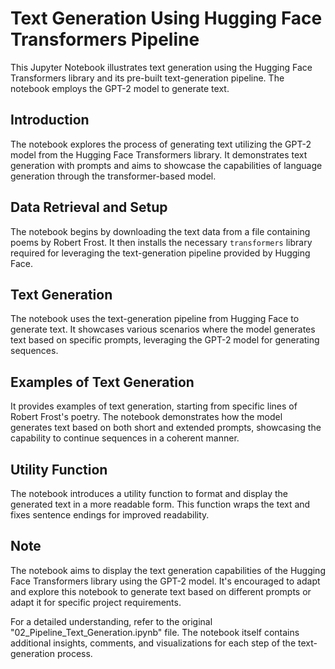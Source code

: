 # Text Generation Using Hugging Face Transformers Pipeline

This Jupyter Notebook illustrates text generation using the Hugging Face Transformers library and its pre-built text-generation pipeline. The notebook employs the GPT-2 model to generate text.

## Introduction

The notebook explores the process of generating text utilizing the GPT-2 model from the Hugging Face Transformers library. It demonstrates text generation with prompts and aims to showcase the capabilities of language generation through the transformer-based model.

## Data Retrieval and Setup

The notebook begins by downloading the text data from a file containing poems by Robert Frost. It then installs the necessary `transformers` library required for leveraging the text-generation pipeline provided by Hugging Face.

## Text Generation

The notebook uses the text-generation pipeline from Hugging Face to generate text. It showcases various scenarios where the model generates text based on specific prompts, leveraging the GPT-2 model for generating sequences.

## Examples of Text Generation

It provides examples of text generation, starting from specific lines of Robert Frost's poetry. The notebook demonstrates how the model generates text based on both short and extended prompts, showcasing the capability to continue sequences in a coherent manner.

## Utility Function

The notebook introduces a utility function to format and display the generated text in a more readable form. This function wraps the text and fixes sentence endings for improved readability.

## Note

The notebook aims to display the text generation capabilities of the Hugging Face Transformers library using the GPT-2 model. It's encouraged to adapt and explore this notebook to generate text based on different prompts or adapt it for specific project requirements.

For a detailed understanding, refer to the original "02_Pipeline_Text_Generation.ipynb" file. The notebook itself contains additional insights, comments, and visualizations for each step of the text-generation process.
